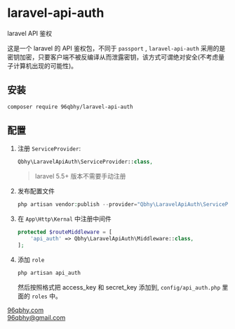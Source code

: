 # laravel-api-auth
laravel API 鉴权

这是一个 laravel 的 API 鉴权包，不同于 `passport` , `laravel-api-auth` 采用的是密钥加密，只要客户端不被反编译从而泄露密钥，该方式可谓绝对安全(不考虑量子计算机出现的可能性)。

## 安装  
```bash
composer require 96qbhy/laravel-api-auth
```

## 配置
1. 注册 `ServiceProvider`: 
    ```php
    Qbhy\LaravelApiAuth\ServiceProvider::class,
    ```
    > laravel 5.5+ 版本不需要手动注册

2. 发布配置文件
    ```php
    php artisan vendor:publish --provider="Qbhy\LaravelApiAuth\ServiceProvider"
    ```

3. 在 `App\Http\Kernal` 中注册中间件 
    ```php
    protected $routeMiddleware = [
        'api_auth' => Qbhy\LaravelApiAuth\Middleware::class,
    ];
    ```
    
4. 添加 `role` 
    ```php
    php artisan api_auth
    ```
    然后按照格式把 access_key 和 secret_key 添加到, `config/api_auth.php` 里面的 `roles` 中。

[96qbhy.com](https://96qbhy.com)  
96qbhy@gmail.com
